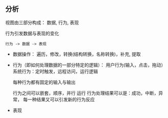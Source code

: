 ## 分析 ##

视图由三部分构成： 数据, 行为, 表现

行为引发数据与表现的变化

    行为 -> 数据 -> 表现

* 数据操作：
   遍历，修改，转换(结构转换，名称转换)，补充, 提取

* 行为（即如何处理数据的一部分特定的逻辑）：
    用户行为(输入，点击，拖动）
    系统行为：定时触发，远程访问，运行逻辑
    
    每种行为都有固定的输入与输出
    
    行为之间可以嵌套，顺序，并行 运行
    行为处理结果可以是：成功，中断，异常， 每一种结果又可以引发新的行为反应
   
* 表现
  